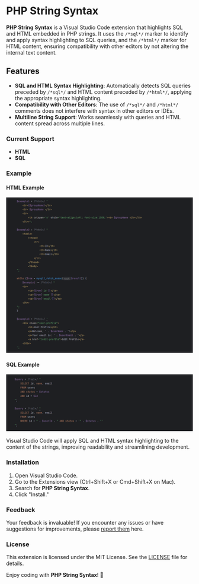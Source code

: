 # PHP String Syntax

**PHP String Syntax** is a Visual Studio Code extension that highlights SQL and HTML embedded in PHP strings. It uses the `/*sql*/` marker to identify and apply syntax highlighting to SQL queries, and the `/*html*/` marker for HTML content, ensuring compatibility with other editors by not altering the internal text content.

## Features

- **SQL and HTML Syntax Highlighting**: Automatically detects SQL queries preceded by `/*sql*/` and HTML content preceded by `/*html*/`, applying the appropriate syntax highlighting.
- **Compatibility with Other Editors**: The use of `/*sql*/` and `/*html*/` comments does not interfere with syntax in other editors or IDEs.
- **Multiline String Support**: Works seamlessly with queries and HTML content spread across multiple lines.

### Current Support

- **HTML**
- **SQL**

### Example

#### HTML Example
![html](./images/html_example.png)

#### SQL Example
![sql](./images/sql_example.png)

Visual Studio Code will apply SQL and HTML syntax highlighting to the content of the strings, improving readability and streamlining development.

### Installation

1. Open Visual Studio Code.
2. Go to the Extensions view (Ctrl+Shift+X or Cmd+Shift+X on Mac).
3. Search for **PHP String Syntax**.
4. Click "Install."

### Feedback

Your feedback is invaluable! If you encounter any issues or have suggestions for improvements, please [report them](https://github.com/ericgomez/vscode-php-string-syntax/issues) here.

### License

This extension is licensed under the MIT License. See the [LICENSE](./LICENSE) file for details.

Enjoy coding with **PHP String Syntax**! 🚀
